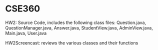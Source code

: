 # CSE360

HW2: Source Code, includes the following class files: Question.java, QuestionManager.java, Answer.java, StudentView.java, AdminView.java, Main.java, User.java

HW2Screencast: reviews the various classes and their functions
